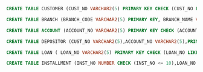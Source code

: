 ﻿```sql
CREATE TABLE CUSTOMER (CUST_NO VARCHAR2(5) PRIMARY KEY CHECK (CUST_NO LIKE 'C____'), NAME VARCHAR2(50) NOT NULL, PHONE_NO VARCHAR2(15), CITY VARCHAR2(30) NOT NULL);
```
```sql
CREATE TABLE BRANCH (BRANCH_CODE VARCHAR2(5) PRIMARY KEY, BRANCH_NAME VARCHAR2(50) NOT NULL, BRANCH_CITY VARCHAR2(20) CHECK (BRANCH_CITY IN ('DELHI', 'MUMBAI', 'KOLKATA', 'CHENNAI')));
```
```sql
CREATE TABLE ACCOUNT (ACCOUNT_NO VARCHAR2(5) PRIMARY KEY CHECK (ACCOUNT_NO LIKE 'A____'),TYPE VARCHAR2(2) CHECK (TYPE IN ('SB', 'FD', 'CA')),BALANCE NUMBER CHECK (BALANCE < 10000000),BRANCH_CODE VARCHAR2(5),FOREIGN KEY (BRANCH_CODE) REFERENCES BRANCH(BRANCH_CODE));
```
```sql
CREATE TABLE DEPOSITOR (CUST_NO VARCHAR2(5),ACCOUNT_NO VARCHAR2(5),PRIMARY KEY (CUST_NO, ACCOUNT_NO),FOREIGN KEY (CUST_NO) REFERENCES CUSTOMER(CUST_NO),FOREIGN KEY (ACCOUNT_NO) REFERENCES ACCOUNT(ACCOUNT_NO));
```
```sql
CREATE TABLE LOAN ( LOAN_NO VARCHAR2(5) PRIMARY KEY CHECK (LOAN_NO LIKE 'L____'), CUST_NO VARCHAR2(5),AMOUNT NUMBER CHECK (AMOUNT > 1000),BRANCH_CODE VARCHAR2(5),FOREIGN KEY (CUST_NO) REFERENCES CUSTOMER(CUST_NO),FOREIGN KEY (BRANCH_CODE) REFERENCES BRANCH(BRANCH_CODE));
```
```sql
CREATE TABLE INSTALLMENT (INST_NO NUMBER CHECK (INST_NO <= 10),LOAN_NO VARCHAR2(5),INST_AMOUNT NUMBER NOT NULL, PRIMARY KEY (INST_NO, LOAN_NO),FOREIGN KEY (LOAN_NO) REFERENCES LOAN(LOAN_NO));
```

